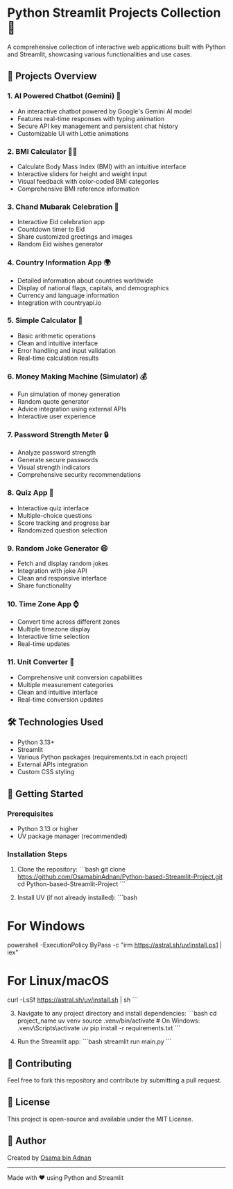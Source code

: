 # Python Streamlit Projects Collection 🚀

A comprehensive collection of interactive web applications built with Python and Streamlit, showcasing various functionalities and use cases.

## 🌟 Projects Overview

### 1. AI Powered Chatbot (Gemini) 🤖
- An interactive chatbot powered by Google's Gemini AI model
- Features real-time responses with typing animation
- Secure API key management and persistent chat history
- Customizable UI with Lottie animations

### 2. BMI Calculator 🏋️‍♀️
- Calculate Body Mass Index (BMI) with an intuitive interface
- Interactive sliders for height and weight input
- Visual feedback with color-coded BMI categories
- Comprehensive BMI reference information

### 3. Chand Mubarak Celebration 🌙
- Interactive Eid celebration app
- Countdown timer to Eid
- Share customized greetings and images
- Random Eid wishes generator

### 4. Country Information App 🌍
- Detailed information about countries worldwide
- Display of national flags, capitals, and demographics
- Currency and language information
- Integration with countryapi.io

### 5. Simple Calculator 🧮
- Basic arithmetic operations
- Clean and intuitive interface
- Error handling and input validation
- Real-time calculation results

### 6. Money Making Machine (Simulator) 💰
- Fun simulation of money generation
- Random quote generator
- Advice integration using external APIs
- Interactive user experience

### 7. Password Strength Meter 🔒
- Analyze password strength
- Generate secure passwords
- Visual strength indicators
- Comprehensive security recommendations

### 8. Quiz App 📝
- Interactive quiz interface
- Multiple-choice questions
- Score tracking and progress bar
- Randomized question selection

### 9. Random Joke Generator 😄
- Fetch and display random jokes
- Integration with joke API
- Clean and responsive interface
- Share functionality

### 10. Time Zone App ⌚
- Convert time across different zones
- Multiple timezone display
- Interactive time selection
- Real-time updates

### 11. Unit Converter 📏
- Comprehensive unit conversion capabilities
- Multiple measurement categories
- Clean and intuitive interface
- Real-time conversion updates

## 🛠️ Technologies Used
- Python 3.13+
- Streamlit
- Various Python packages (requirements.txt in each project)
- External APIs integration
- Custom CSS styling

## 🚀 Getting Started

### Prerequisites
- Python 3.13 or higher
- UV package manager (recommended)

### Installation Steps

1. Clone the repository:
\`\`\`bash
git clone https://github.com/OsamabinAdnan/Python-based-Streamlit-Project.git
cd Python-based-Streamlit-Project
\`\`\`

2. Install UV (if not already installed):
\`\`\`bash
# For Windows
powershell -ExecutionPolicy ByPass -c "irm https://astral.sh/uv/install.ps1 | iex"

# For Linux/macOS
curl -LsSf https://astral.sh/uv/install.sh | sh
\`\`\`

3. Navigate to any project directory and install dependencies:
\`\`\`bash
cd project_name
uv venv
source .venv/bin/activate  # On Windows: .venv\Scripts\activate
uv pip install -r requirements.txt
\`\`\`

4. Run the Streamlit app:
\`\`\`bash
streamlit run main.py
\`\`\`

## 👥 Contributing
Feel free to fork this repository and contribute by submitting a pull request.

## 📝 License
This project is open-source and available under the MIT License.

## 👤 Author
Created by [Osama bin Adnan](https://github.com/OsamabinAdnan)

---
Made with ❤️ using Python and Streamlit
